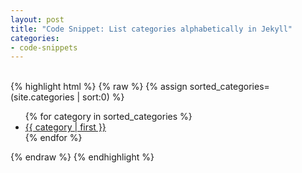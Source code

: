 ```yaml
---
layout: post
title: "Code Snippet: List categories alphabetically in Jekyll"
categories:
- code-snippets
---
```


<br/>
{% highlight html %}
{% raw %}
{% assign sorted_categories= (site.categories | sort:0) %}
<ul>
{% for category in sorted_categories %}
<li><a href="">{{ category | first }}</a></li>
{% endfor %}
</ul>
{% endraw %}
{% endhighlight %}